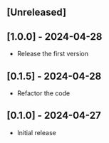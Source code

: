 ## [Unreleased]
## [1.0.0] - 2024-04-28

- Release the first version 

## [0.1.5] - 2024-04-28

- Refactor the code

## [0.1.0] - 2024-04-27

- Initial release
